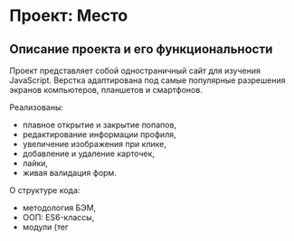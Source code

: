 # Проект: Место

## Описание проекта и его функциональности
Проект представляет собой одностраничный сайт для изучения JavaScript. Верстка адаптирована под самые популярные разрешения экранов компьютеров, планшетов и смартфонов.

Реализованы:

* плавное открытие и закрытие попапов,
* редактирование информации профиля,
* увеличение изображения при клике,
* добавление и удаление карточек,
* лайки,
* живая валидация форм.

О структуре кода:

* методология БЭМ,
* ООП: ES6-классы,
* модули (тег <script> с атрибутом type="module").


## Технологии

*	HTML
*	CSS
*	JavaScript


[Посмотреть работу](https://ps-fedorova.github.io/mesto/index.html)

